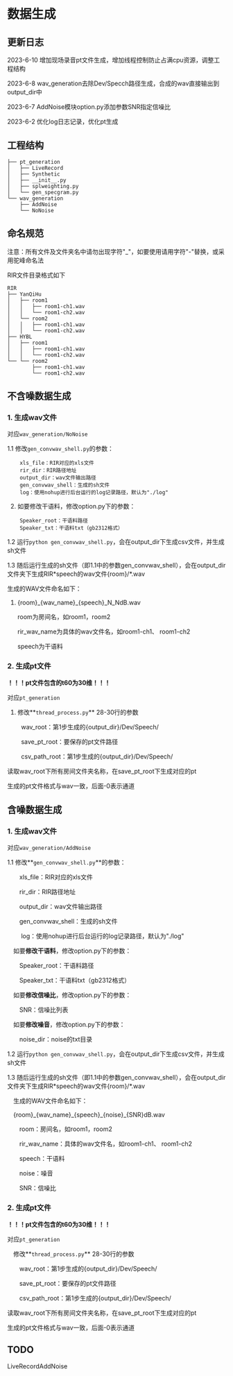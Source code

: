 # 数据生成

## 更新日志
2023-6-10 增加现场录音pt文件生成，增加线程控制防止占满cpu资源，调整工程结构

2023-6-8 wav_generation去除Dev/Specch路径生成，合成的wav直接输出到output_dir中

2023-6-7 AddNoise模块option.py添加参数SNR指定信噪比

2023-6-2 优化log日志记录，优化pt生成


## 工程结构

```
├── pt_generation
│   ├── LiveRecord
│   ├── Synthetic
│   ├── __init__.py
│   ├── splweighting.py
│   └── gen_specgram.py
└── wav_generation
    ├── AddNoise
    └── NoNoise
```

## 命名规范

注意：所有文件及文件夹名中请勿出现字符"_"，如要使用请用字符"-"替换，或采用驼峰命名法

RIR文件目录格式如下

```
RIR
├── YanQiHu
│   ├── room1
│   │   ├── room1-ch1.wav
│   │   └── room1-ch2.wav
│   └── room2
│   │   ├── room1-ch1.wav
│   │   └── room1-ch2.wav
├── HYBL
│   ├── room1
│   │   ├── room1-ch1.wav
│   │   └── room1-ch2.wav
└── └── room2
        ├── room1-ch1.wav
        └── room1-ch2.wav
```

## 不含噪数据生成

### 1. 生成wav文件

对应`wav_generation/NoNoise`

1.1 修改`gen_convwav_shell.py`的参数：

```
    xls_file：RIR对应的xls文件
    rir_dir：RIR路径地址
    output_dir：wav文件输出路径
    gen_convwav_shell：生成的sh文件
    log：使用nohup进行后台运行的log记录路径，默认为"./log"
 ```

2. 如要修改干语料，修改option.py下的参数：

```
    Speaker_root：干语料路径
    Speaker_txt：干语料txt（gb2312格式）
```

1.2 运行`python gen_convwav_shell.py`，会在output_dir下生成csv文件，并生成sh文件

1.3 随后运行生成的sh文件（即1.1中的参数gen_convwav_shell），会在output_dir文件夹下生成RIR\*speech的wav文件{room}/*.wav



生成的WAV文件命名如下：

1. {room}\_{wav_name}\_{speech}_N_NdB.wav

    room为房间名，如room1，room2

    rir_wav_name为具体的wav文件名，如room1-ch1、 room1-ch2

    speech为干语料

### 2. 生成pt文件

**！！！pt文件包含的t60为30维！！！**

对应`pt_generation`

1. 修改**`thread_process.py`** 28-30行的参数

&emsp;&emsp; wav_root：第1步生成的{output_dir}/Dev/Speech/

&emsp;&emsp; save_pt_root：要保存的pt文件路径

&emsp;&emsp; csv_path_root：第1步生成的{output_dir}/Dev/Speech/

读取wav_root下所有房间文件夹名称，在save_pt_root下生成对应的pt

生成的pt文件格式与wav一致，后面-0表示通道

## 含噪数据生成

### 1. 生成wav文件

对应`wav_generation/AddNoise`

1.1 修改**`gen_convwav_shell.py`**的参数：

&emsp;&emsp;xls_file：RIR对应的xls文件

&emsp;&emsp;rir_dir：RIR路径地址

&emsp;&emsp;output_dir：wav文件输出路径

&emsp;&emsp;gen_convwav_shell：生成的sh文件

&emsp;&emsp; log：使用nohup进行后台运行的log记录路径，默认为"./log"

&emsp;如要**修改干语料**，修改option.py下的参数：

&emsp;&emsp;Speaker_root：干语料路径

&emsp;&emsp;Speaker_txt：干语料txt（gb2312格式）

&emsp;如要**修改信噪比**，修改option.py下的参数：

&emsp;&emsp;SNR：信噪比列表

&emsp;如要**修改噪音**，修改option.py下的参数：

&emsp;&emsp;noise_dir：noise的txt目录


1.2 运行`python gen_convwav_shell.py`，会在output_dir下生成csv文件，并生成sh文件

1.3 随后运行生成的sh文件（即1.1中的参数gen_convwav_shell），会在output_dir文件夹下生成RIR\*speech的wav文件{room}/*.wav



&emsp;生成的WAV文件命名如下：

&emsp;{room}\_{wav_name}\_{speech}\_{noise}_{SNR}dB.wav

&emsp;&emsp;room：房间名，如room1，room2

&emsp;&emsp;rir_wav_name：具体的wav文件名，如room1-ch1、 room1-ch2

&emsp;&emsp;speech：干语料

&emsp;&emsp;noise：噪音

&emsp;&emsp;SNR：信噪比

### 2. 生成pt文件

**！！！pt文件包含的t60为30维！！！**

对应`pt_generation`

&emsp;修改**`thread_process.py`** 28-30行的参数

&emsp;&emsp;wav_root：第1步生成的{output_dir}/Dev/Speech/

&emsp;&emsp;save_pt_root：要保存的pt文件路径

&emsp;&emsp;csv_path_root：第1步生成的{output_dir}/Dev/Speech/

读取wav_root下所有房间文件夹名称，在save_pt_root下生成对应的pt

生成的pt文件格式与wav一致，后面-0表示通道

## TODO
LiveRecordAddNoise
